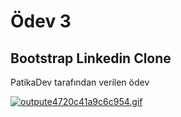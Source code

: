 # Ödev 3

## Bootstrap Linkedin Clone

PatikaDev tarafından verilen ödev

[![outpute4720c41a9c6c954.gif](https://s9.gifyu.com/images/outpute4720c41a9c6c954.gif)](https://gifyu.com/image/XX6D)
